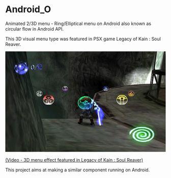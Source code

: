 # Android_O
Animated 2/3D menu - Ring/Elliptical menu on Android also known as circular flow in Android API. 
 
This 3D visual menu type was featured in PSX game Legacy of Kain : Soul Reaver.

![3D menu effect - Legacy of Kain - Soul Reaver](resources/Legacy_of_Kain-Soul_Reaver.webp)

[(Video - 3D menu effect featured in Legacy of Kain : Soul Reaver)](resources/Legacy_of_Kain-Soul_Reaver.gif "3D menu effect - Legacy of Kain - Soul Reaver")

This project aims at making a similar component running on Android.

